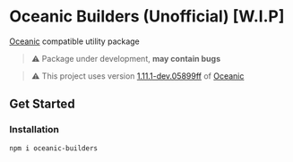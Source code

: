 # Oceanic Builders (Unofficial) [W.I.P]

[Oceanic][oceanic_repository_url] compatible utility package

> ⚠️ Package under development, **may contain bugs**

> ⚠️ This project uses version [1.11.1-dev.05899ff][version_commit] of [Oceanic][oceanic_repository_url]

## Get Started

### Installation

```bash
npm i oceanic-builders
```

[oceanic_repository_url]: https://github.com/OceanicJS/Oceanic
[version_commit]: https://github.com/OceanicJS/Oceanic/commit/05899ff
[discord_server_url]: https://discord.gg/gud55BjNFC